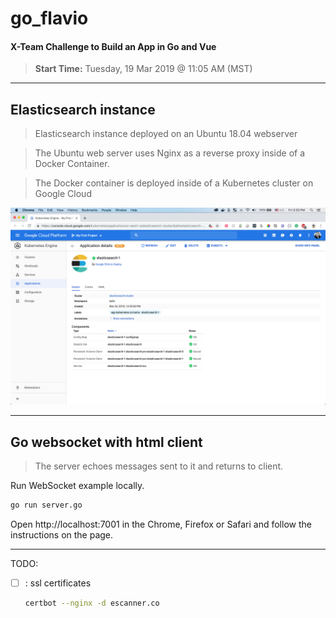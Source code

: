 # go_flavio

#### X-Team Challenge to Build an App in Go and Vue
> **Start Time:** Tuesday, 19 Mar 2019 @ 11:05 AM (MST)

---

## Elasticsearch instance
> Elasticsearch instance deployed on an Ubuntu 18.04 webserver

> The Ubuntu web server uses Nginx as a reverse proxy inside of a Docker Container.

> The Docker container is deployed inside of a Kubernetes cluster on Google Cloud

<img src="assets/img/elasticsearch-dashboard.png" />

---

## Go websocket with html client

> The server echoes messages sent to it and returns to client.

Run WebSocket example locally.
```bash {.copy-clip}
go run server.go
```
Open http://localhost:7001 in the Chrome, Firefox or Safari and follow the instructions on the page.

--- 

TODO:
- [ ] : ssl certificates

    ```bash {.copy-clip}
    certbot --nginx -d escanner.co
    ```
